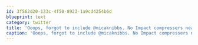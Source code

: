 ```yaml
---
id: 3f562d20-133c-4f50-8923-1a9cd4254b6d
blueprint: text
category: twitter
title: 'Ooops, forgot to include @micaknibbs. No Impact compressers near the docs patio. #geekbeers'
caption: 'Ooops, forgot to include @micaknibbs. No Impact compressers near the docs patio. <span class="hashtag hashtag_local">#<a href="http://tweettemp.darylchymko.ca/?tag=geekbeers">geekbeers</a>'
---
```

